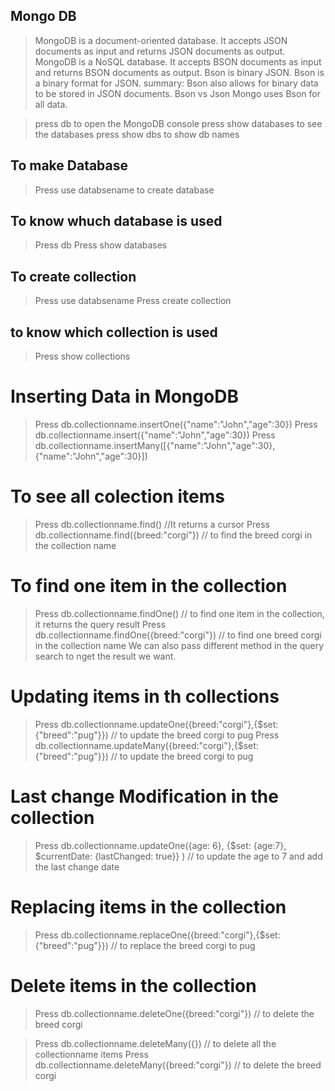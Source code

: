## Mongo DB
> MongoDB is a document-oriented database.
> It accepts JSON documents as input and returns JSON documents as output.
> MongoDB is a NoSQL database.
> It accepts BSON documents as input and returns BSON documents as output.
> Bson is binary JSON.
> Bson is a binary format for JSON.
>   summary: Bson also allows for binary data to be stored in JSON documents.
> Bson vs Json
> Mongo uses Bson for all data.


> press db to open the MongoDB console
> press show databases to see the databases
> press show dbs to show db names

## To make Database
> Press use databsename to create database


## To know whuch database is used
> Press db
> Press show databases

## To create collection
> Press use databsename
> Press create collection

## to know which collection is used
> Press show collections

# Inserting Data in MongoDB
> Press db.collectionname.insertOne({"name":"John","age":30})
> Press db.collectionname.insert({"name":"John","age":30})
> Press db.collectionname.insertMany([{"name":"John","age":30},{"name":"John","age":30}])

# To see all colection items
> Press db.collectionname.find() //It returns a cursor
> Press db.collectionname.find({breed:"corgi"}) // to find the breed corgi in the collection name 

# To find one item in the collection
> Press db.collectionname.findOne() // to find one item in the collection, it returns the query result
> Press db.collectionname.findOne({breed:"corgi"}) // to find one breed corgi in the collection name 
> We can also pass different method in the query search to nget the result we want.

# Updating items in th collections
>Press db.collectionname.updateOne({breed:"corgi"},{$set:{"breed":"pug"}}) // to update the breed corgi to pug
>Press db.collectionname.updateMany({breed:"corgi"},{$set:{"breed":"pug"}}) // to update the breed corgi to pug

# Last change Modification in the collection
> Press  db.collectionname.updateOne({age: 6}, {$set: {age:7}, $currentDate: {lastChanged: true}} ) // to update the age to 7 and add the last change date

# Replacing items in the collection
> Press db.collectionname.replaceOne({breed:"corgi"},{$set:{"breed":"pug"}}) // to replace the breed corgi to pug


# Delete items in the collection
> Press db.collectionname.deleteOne({breed:"corgi"}) // to delete the breed corgi

> Press db.collectionname.deleteMany({}) // to delete all the collectionname items
> Press db.collectionname.deleteMany({breed:"corgi"}) // to delete the breed corgi
